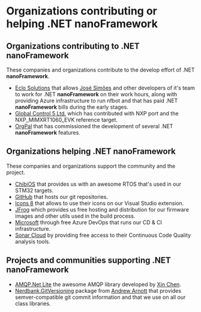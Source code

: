 # Organizations contributing or helping .NET **nanoFramework**

## Organizations contributing to .NET **nanoFramework**

These companies and organizations contribute to the develop effort of .NET **nanoFramework**.

- [Eclo Solutions](http://www.eclo.solutions) that allows [José Simões](https://github.com/josesimoes) and other developers of it's team to work for .NET **nanoFramework** on their work hours, along with providing Azure infrastructure to run nfbot and that has paid .NET **nanoFramework** bills during the early stages.
- [Global Control 5 Ltd.](https://www.gc5.pl) which has contributed with NXP port and the NXP_MIMXRT1060_EVK reference target.
- [OrgPal](https://www.orgpal.com/) that has commissioned the development of several .NET **nanoFramework** features.

## Organizations helping .NET **nanoFramework**

These companies and organizations support the community and the project.

- [ChibiOS](http://www.chibios.org/dokuwiki/doku.php) that provides us with an awesome RTOS that's used in our STM32 targets.
- [GitHub](https://www.github.com) that hosts our git repositories.
- [Icons 8](https://icons8.com/) that allows to use their icons on our Visual Studio extension.
- [JFrog](https://bintray.com/) which provides us free hosting and distribution for our firmware images and other utils used in the build process.
- [Microsoft](https://dev.azure.com) through free Azure DevOps that runs our CD & CI infrastructure.
- [Sonar Cloud](https://sonarcloud.io/about) by providing free access to their Continuous Code Quality analysis tools.

## Projects and communities supporting .NET **nanoFramework**

- [AMQP.Net Lite](https://github.com/Azure/amqpnetlite) the awesome AMQP library developed by [Xin Chen](https://github.com/xinchen10).
- [Nerdbank.GitVersioning](https://github.com/AArnott/Nerdbank.GitVersioning) package from [Andrew Arnott](https://github.com/AArnott) that provides semver-compatible git commit information and that we use on all our class libraries.
